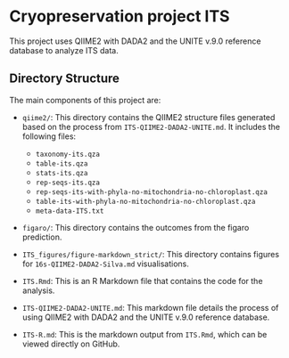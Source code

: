 # Cryopreservation project ITS

This project uses QIIME2 with DADA2 and the UNITE v.9.0 reference database to analyze ITS data. 

## Directory Structure

The main components of this project are:

- `qiime2/`: This directory contains the QIIME2 structure files generated based on the process from `ITS-QIIME2-DADA2-UNITE.md`. It includes the following files:
    - `taxonomy-its.qza`
    - `table-its.qza`
    - `stats-its.qza`
    - `rep-seqs-its.qza`
    - `rep-seqs-its-with-phyla-no-mitochondria-no-chloroplast.qza`
    - `table-its-with-phyla-no-mitochondria-no-chloroplast.qza`
    - `meta-data-ITS.txt`

- `figaro/`: This directory contains the outcomes from the figaro prediction.

- `ITS_figures/figure-markdown_strict/`: This directory contains figures for `16s-QIIME2-DADA2-Silva.md` visualisations.

- `ITS.Rmd`: This is an R Markdown file that contains the code for the analysis.

- `ITS-QIIME2-DADA2-UNITE.md`: This markdown file details the process of using QIIME2 with DADA2 and the UNITE v.9.0 reference database.

- `ITS-R.md`: This is the markdown output from `ITS.Rmd`, which can be viewed directly on GitHub.